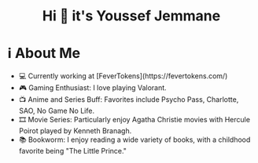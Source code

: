 <h1 align="center">Hi 👋 it's Youssef Jemmane</h1>

<h1> ℹ️ About Me </h1>
<ul list-style-type="none">
  <li>💻 Currently working at [FeverTokens](https://fevertokens.com/)</li>
  <li>🎮 Gaming Enthusiast: I love playing Valorant.</li>
  <li>📺 Anime and Series Buff: Favorites include Psycho Pass, Charlotte, SAO, No Game No Life.</li>
  <li>🎞️ Movie Series: Particularly enjoy Agatha Christie movies with Hercule Poirot played by Kenneth Branagh.</li>
  <li>📚 Bookworm: I enjoy reading a wide variety of books, with a childhood favorite being "The Little Prince."</li>
</ul>

